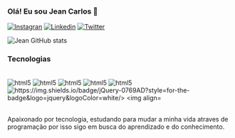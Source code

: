 ### Olá! Eu sou Jean Carlos 👋 


[![Instagran](https://img.shields.io/badge/Instagram-E4405F?style=for-the-badge&logo=instagram&logoColor=whit)](https://www.instagram.com/greatdeveloper_/)
[![Linkedin](https://img.shields.io/badge/LinkedIn-0077B5?style=for-the-badge&logo=linkedin&logoColor=white)](https://www.linkedin.com/in/jean-carlos-19899940?lipi=urn%3Ali%3Apage%3Ad_flagship3_profile_view_base_contact_details%3B1U4daSQlQ5mWQx3zIBRNLw%3D%3D)
[![Twitter](https://img.shields.io/badge/Twitter-1DA1F2?style=for-the-badge&logo=twitter&logoColor=white)](https://twitter.com/GreatDeveloper_)

![Jean GitHub stats](https://github-readme-stats.vercel.app/api?username=JeanNeres&show_icons=true&theme=dracula)

### Tecnologias

<div style="display: inline_block"><br/>
<img align="center" alt= "html5" src ="https://img.shields.io/badge/HTML5-E34F26?style=for-the-badge&logo=html5&logoColor=white" />
<img align="center" alt= "html5" src ="https://img.shields.io/badge/CSS-239120?&style=for-the-badge&logo=css3&logoColor=white" />
<img align="center" alt= "html5" src ="https://img.shields.io/badge/JavaScript-F7DF1E?style=for-the-badge&logo=javascript&logoColor=black" />
<img align="center" alt= "html5" src ="https://img.shields.io/badge/React-20232A?style=for-the-badge&logo=react&logoColor=61DAFB" />
<img align="center" alt= "html5" src ="https://img.shields.io/badge/MongoDB-4EA94B?style=for-the-badge&logo=mongodb&logoColor=white" />
<img align="center" alt= "https://img.shields.io/badge/jQuery-0769AD?style=for-the-badge&logo=jquery&logoColor=white/>
<img align="center" alt= "html5" src ="https://img.shields.io/badge/Node.js-43853D?style=for-the-badge&logo=node.js&logoColor=white" />
</div> </br>

Apaixonado por tecnologia, estudando para mudar a minha vida atraves de programação por isso sigo em busca do aprendizado e do conhecimento.
